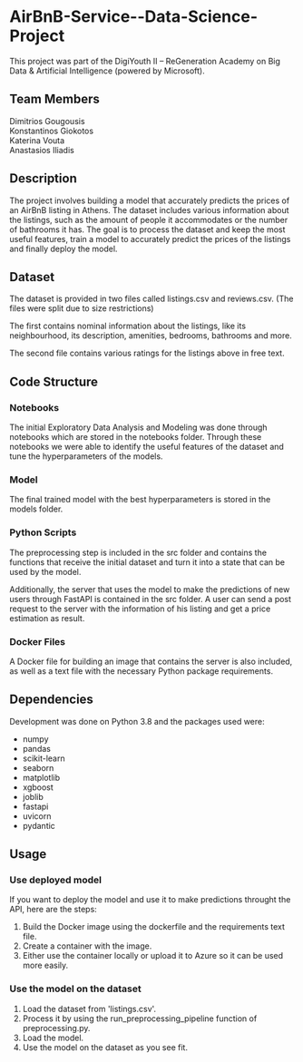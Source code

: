 # AirBnB-Service--Data-Science-Project

This project was part of the DigiYouth II – ReGeneration Academy on Big Data & Artificial Intelligence (powered by Microsoft).

## Team Members

Dimitrios Gougousis  
Konstantinos Giokotos  
Katerina Vouta  
Anastasios Iliadis  

## Description

The project involves building a model that accurately predicts the prices of an AirBnB listing in Athens. The dataset includes various information 
about the listings, such as the amount of people it accommodates or the number of bathrooms it has. The goal is to process the dataset and keep the 
most useful features, train a model to accurately predict the prices of the listings and finally deploy the model.

## Dataset

The dataset is provided in two files called listings.csv and reviews.csv. (The files were split due to size restrictions)

The first contains nominal information about the listings, like its neighbourhood, its description, amenities, bedrooms, bathrooms and more.

The second file contains various ratings for the listings above in free text.

## Code Structure

### Notebooks

The initial Exploratory Data Analysis and Modeling was done through notebooks which are stored in the notebooks folder. Through these notebooks we
were able to identify the useful features of the dataset and tune the hyperparameters of the models.

### Model

The final trained model with the best hyperparameters is stored in the models folder.

### Python Scripts

The preprocessing step is included in the src folder and contains the functions that receive the initial dataset and turn it into a state that can be 
used by the model.

Additionally, the server that uses the model to make the predictions of new users through FastAPI is contained in the src folder. A user can send a 
post request to the server with the information of his listing and get a price estimation as result.

### Docker Files

A Docker file for building an image that contains the server is also included, as well as a text file with the necessary Python package requirements.

## Dependencies

Development was done on Python 3.8 and the packages used were:

- numpy
- pandas
- scikit-learn
- seaborn
- matplotlib
- xgboost
- joblib
- fastapi
- uvicorn
- pydantic

## Usage

### Use deployed model

If you want to deploy the model and use it to make predictions throught the API, here are the steps:

1. Build the Docker image using the dockerfile and the requirements text file.
2. Create a container with the image.
3. Either use the container locally or upload it to Azure so it can be used more easily.

### Use the model on the dataset

1. Load the dataset from 'listings.csv'.
2. Process it by using the run_preprocessing_pipeline function of preprocessing.py.
3. Load the model.
4. Use the model on the dataset as you see fit.
